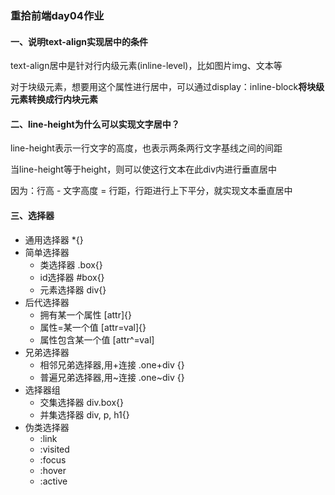 ### 重拾前端day04作业

#### 一、说明text-align实现居中的条件

text-align居中是针对行内级元素(inline-level)，比如图片img、文本等

对于块级元素，想要用这个属性进行居中，可以通过display：inline-block**将块级元素转换成行内块元素**



#### 二、line-height为什么可以实现文字居中？

line-height表示一行文字的高度，也表示两条两行文字基线之间的间距

当line-height等于height，则可以使这行文本在此div内进行垂直居中

因为：行高 - 文字高度 = 行距，行距进行上下平分，就实现文本垂直居中



#### 三、选择器

- 通用选择器 *{}
- 简单选择器
  - 类选择器     .box{}
  - id选择器      #box{}
  - 元素选择器  div{}
- 后代选择器
  - 拥有某一个属性 [attr]{}
  - 属性=某一个值 [attr=val]{}
  - 属性包含某一个值 [attr^=val]
- 兄弟选择器
  - 相邻兄弟选择器,用+连接   .one+div {}
  - 普遍兄弟选择器,用~连接     .one~div {}
- 选择器组
  - 交集选择器 div.box{}
  - 并集选择器 div, p, h1{}
- 伪类选择器
  - :link
  - :visited
  - :focus
  - :hover
  - :active